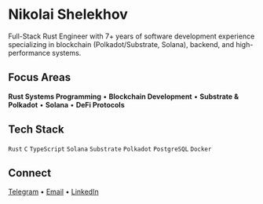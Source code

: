 # Nikolai Shelekhov

Full-Stack Rust Engineer with 7+ years of software development experience specializing in blockchain (Polkadot/Substrate, Solana), backend, and high-performance systems.

## Focus Areas

**Rust Systems Programming** • **Blockchain Development** • **Substrate & Polkadot** • **Solana** • **DeFi Protocols**

## Tech Stack

`Rust` `C` `TypeScript` `Solana` `Substrate` `Polkadot` `PostgreSQL` `Docker`

## Connect

[Telegram](https://t.me/alloc33) • [Email](mailto:nickshv13@icloud.com) • [LinkedIn](https://linkedin.com/in/nshelehov)
